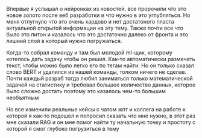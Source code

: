 Впервые я услышал о нейронках из новостей, все пророчили что это новое золото после веб разработки и что нужно в это углубляться. Но меня отпугнуло что это очень хардово и нет достатоного пласта актуальной открытой информации на эту тему. Также почти все что было это питон и казалось что это достаточно далеко от фронта и это лишний слой в который нужно погружаться. 

Когда-то собрал команду и там был молодой ml-щик, которому хотелось дать задачу чтобы он решил. Как-то автоматически размечать текст, чтобы можно было легко его по тегам найти. Но он только сказал слово BERT и удалился из нашей команды, толком ничего не сделав. Почти каждый разраб тогда любил заниматься только математической задачей на статистику и требовал большое количество данных, которое было сложно достать поэтому это казалось чем-то большим необъятным

Но все изменили реальные кейсы с чатом жпт и коллега на работе к которой я как-то подошел и попросил сказать что мне нужно, в этот раз мне сказали RAG и он мне помог найти ту начальную точку и простоту с которой я смог глубоко погрузиться в тему